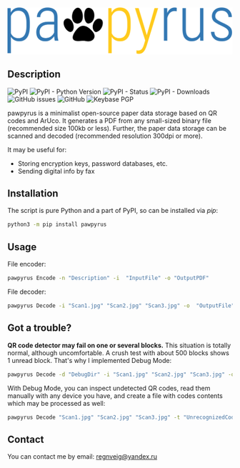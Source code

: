 &nbsp;

![Logo](https://github.com/regnveig/pawpyrus/blob/sandbox/logo.svg)

## Description

![PyPI](https://img.shields.io/pypi/v/pawpyrus?style=flat-square)
![PyPI - Python Version](https://img.shields.io/pypi/pyversions/pawpyrus?style=flat-square)
![PyPI - Status](https://img.shields.io/pypi/status/pawpyrus?style=flat-square)
![PyPI - Downloads](https://img.shields.io/pypi/dm/pawpyrus?style=flat-square)
![GitHub issues](https://img.shields.io/github/issues/regnveig/pawpyrus?style=flat-square)
![GitHub](https://img.shields.io/github/license/regnveig/pawpyrus?style=flat-square)
![Keybase PGP](https://img.shields.io/keybase/pgp/regnveig?style=flat-square)

pawpyrus is a minimalist open-source paper data storage based on QR codes and ArUco.
It generates a PDF from any small-sized binary file (recommended size 100kb or less).
Further, the paper data storage can be scanned and decoded (recommended resolution 300dpi or more).

It may be useful for:

* Storing encryption keys, password databases, etc.
* Sending digital info by fax

## Installation

The script is pure Python and a part of PyPI, so can be installed via *pip*:

```bash
python3 -m pip install pawpyrus
```

## Usage

File encoder:

```bash
pawpyrus Encode -n "Description" -i  "InputFile" -o "OutputPDF"
```

File decoder:

```bash
pawpyrus Decode -i "Scan1.jpg" "Scan2.jpg" "Scan3.jpg" -o  "OutputFile"
```

## Got a trouble?

**QR code detector may fail on one or several blocks.**
This situation is totally normal, although uncomfortable.
A crush test with about 500 blocks shows 1 unread block.
That's why I implemented Debug Mode:

```bash
pawpyrus Decode -d "DebugDir" -i "Scan1.jpg" "Scan2.jpg" "Scan3.jpg" -o  "OutputFile"
```

With Debug Mode, you can inspect undetected QR codes, read them manually with any device you have, and create a file with codes contents which may be processed as well:

```bash
pawpyrus Decode "Scan1.jpg" "Scan2.jpg" "Scan3.jpg" -t "UnrecognizedCodes.txt" -o "OutputFile"
```

## Contact

You can contact me by email: [regnveig@yandex.ru](mailto:regnveig@yandex.ru)
